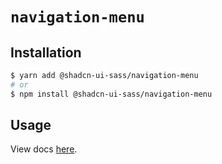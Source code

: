 # `navigation-menu`

## Installation

```sh
$ yarn add @shadcn-ui-sass/navigation-menu
# or
$ npm install @shadcn-ui-sass/navigation-menu
```

## Usage

View docs [here](https://shadcn-ui-sass.com/docs/components/navigation-menu).
